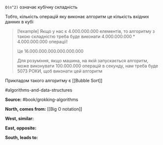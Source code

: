 `O(n^2)` означає кубічну складність

Тобто, кількість операцій яку виконає алгоритм це кількість вхідних данних в кубі

> [!example]
> Якщо у нас є $4.000.000.000$ елементів, то алгоритму з такою складністю треба буде виконати $4.000.000.000 * 4.000.000.000$ операції!
> 
> Це $16.000.000.000.000.000.000$
> 
> Для розуміння, якщо машина, на якій запускається алгоритм, може виконувати $100.000.000$ операцій в секунду, нам треба буде $5073$ РОКИ, щоб виконати цей алгоритм

Прикладом такого алгоритму є [[Bubble Sort]]

#algorithms-and-data-structures 

**Source:**
#book/grokking-algorithms  

**North, comes from:**
[[Big O notation]]

**West, similar:**


**East, opposite:**


**South, leads to:**



